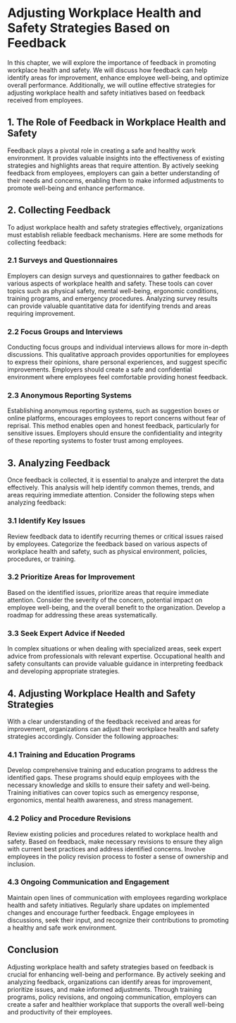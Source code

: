 # Adjusting Workplace Health and Safety Strategies Based on Feedback

In this chapter, we will explore the importance of feedback in promoting workplace health and safety. We will discuss how feedback can help identify areas for improvement, enhance employee well-being, and optimize overall performance. Additionally, we will outline effective strategies for adjusting workplace health and safety initiatives based on feedback received from employees.

## 1\. The Role of Feedback in Workplace Health and Safety

Feedback plays a pivotal role in creating a safe and healthy work environment. It provides valuable insights into the effectiveness of existing strategies and highlights areas that require attention. By actively seeking feedback from employees, employers can gain a better understanding of their needs and concerns, enabling them to make informed adjustments to promote well-being and enhance performance.

## 2\. Collecting Feedback

To adjust workplace health and safety strategies effectively, organizations must establish reliable feedback mechanisms. Here are some methods for collecting feedback:

### 2.1 Surveys and Questionnaires

Employers can design surveys and questionnaires to gather feedback on various aspects of workplace health and safety. These tools can cover topics such as physical safety, mental well-being, ergonomic conditions, training programs, and emergency procedures. Analyzing survey results can provide valuable quantitative data for identifying trends and areas requiring improvement.

### 2.2 Focus Groups and Interviews

Conducting focus groups and individual interviews allows for more in-depth discussions. This qualitative approach provides opportunities for employees to express their opinions, share personal experiences, and suggest specific improvements. Employers should create a safe and confidential environment where employees feel comfortable providing honest feedback.

### 2.3 Anonymous Reporting Systems

Establishing anonymous reporting systems, such as suggestion boxes or online platforms, encourages employees to report concerns without fear of reprisal. This method enables open and honest feedback, particularly for sensitive issues. Employers should ensure the confidentiality and integrity of these reporting systems to foster trust among employees.

## 3\. Analyzing Feedback

Once feedback is collected, it is essential to analyze and interpret the data effectively. This analysis will help identify common themes, trends, and areas requiring immediate attention. Consider the following steps when analyzing feedback:

### 3.1 Identify Key Issues

Review feedback data to identify recurring themes or critical issues raised by employees. Categorize the feedback based on various aspects of workplace health and safety, such as physical environment, policies, procedures, or training.

### 3.2 Prioritize Areas for Improvement

Based on the identified issues, prioritize areas that require immediate attention. Consider the severity of the concern, potential impact on employee well-being, and the overall benefit to the organization. Develop a roadmap for addressing these areas systematically.

### 3.3 Seek Expert Advice if Needed

In complex situations or when dealing with specialized areas, seek expert advice from professionals with relevant expertise. Occupational health and safety consultants can provide valuable guidance in interpreting feedback and developing appropriate strategies.

## 4\. Adjusting Workplace Health and Safety Strategies

With a clear understanding of the feedback received and areas for improvement, organizations can adjust their workplace health and safety strategies accordingly. Consider the following approaches:

### 4.1 Training and Education Programs

Develop comprehensive training and education programs to address the identified gaps. These programs should equip employees with the necessary knowledge and skills to ensure their safety and well-being. Training initiatives can cover topics such as emergency response, ergonomics, mental health awareness, and stress management.

### 4.2 Policy and Procedure Revisions

Review existing policies and procedures related to workplace health and safety. Based on feedback, make necessary revisions to ensure they align with current best practices and address identified concerns. Involve employees in the policy revision process to foster a sense of ownership and inclusion.

### 4.3 Ongoing Communication and Engagement

Maintain open lines of communication with employees regarding workplace health and safety initiatives. Regularly share updates on implemented changes and encourage further feedback. Engage employees in discussions, seek their input, and recognize their contributions to promoting a healthy and safe work environment.

## Conclusion

Adjusting workplace health and safety strategies based on feedback is crucial for enhancing well-being and performance. By actively seeking and analyzing feedback, organizations can identify areas for improvement, prioritize issues, and make informed adjustments. Through training programs, policy revisions, and ongoing communication, employers can create a safer and healthier workplace that supports the overall well-being and productivity of their employees.

